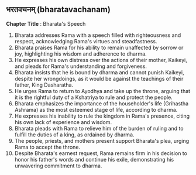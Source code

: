 ## भरतवचनम् (bharatavachanam)

**Chapter Title** : Bharata's Speech

1. Bharata addresses Rama with a speech filled with righteousness and respect, acknowledging Rama's virtues and steadfastness.
2. Bharata praises Rama for his ability to remain unaffected by sorrow or joy, highlighting his wisdom and adherence to dharma.
3. He expresses his own distress over the actions of their mother, Kaikeyi, and pleads for Rama's understanding and forgiveness.
4. Bharata insists that he is bound by dharma and cannot punish Kaikeyi, despite her wrongdoings, as it would be against the teachings of their father, King Dasharatha.
5. He urges Rama to return to Ayodhya and take up the throne, arguing that it is the rightful duty of a Kshatriya to rule and protect the people.
6. Bharata emphasizes the importance of the householder's life (Grihastha Ashrama) as the most esteemed stage of life, according to dharma.
7. He expresses his inability to rule the kingdom in Rama's presence, citing his own lack of experience and wisdom.
8. Bharata pleads with Rama to relieve him of the burden of ruling and to fulfill the duties of a king, as ordained by dharma.
9. The people, priests, and mothers present support Bharata's plea, urging Rama to accept the throne.
10. Despite Bharata's earnest request, Rama remains firm in his decision to honor his father's words and continue his exile, demonstrating his unwavering commitment to dharma.
